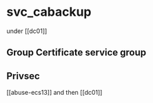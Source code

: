 # svc_cabackup

under [[dc01]]

## Group Certificate service group 

## Privsec 

[[abuse-ecs13]] and then [[dc01]]
